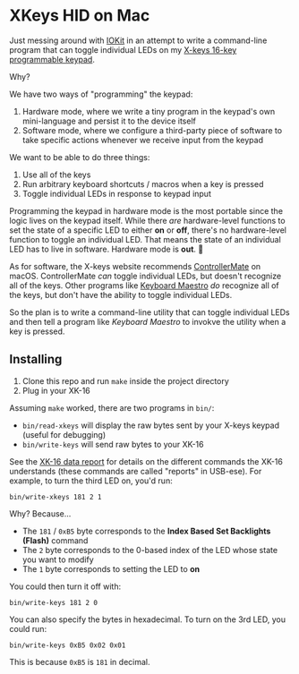 # XKeys HID on Mac

Just messing around with [IOKit][url-iokit] in an attempt to write a command-line program that can toggle individual LEDs on my [X-keys 16-key programmable keypad][url-xkeys-xk-16].

Why?

We have two ways of "programming" the keypad:

1. Hardware mode, where we write a tiny program in the keypad's own mini-language and persist it to the device itself
1. Software mode, where we configure a third-party piece of software to take specific actions whenever we receive input from the keypad

We want to be able to do three things:

1. Use all of the keys
1. Run arbitrary keyboard shortcuts / macros when a key is pressed
1. Toggle individual LEDs in response to keypad input

Programming the keypad in hardware mode is the most portable since the logic lives on the keypad itself. While there *are* hardware-level functions to set the state of a specific LED to either **on** or **off**, there's no hardware-level function to toggle an individual LED. That means the state of an individual LED has to live in software. Hardware mode is **out**. 🙁

As for software, the X-keys website recommends [ControllerMate][url-controllermate] on macOS. ControllerMate *can* toggle individual LEDs, but doesn't recognize all of the keys. Other programs like [Keyboard Maestro][url-keyboard-maestro] *do* recognize all of the keys, but don't have the ability to toggle individual LEDs.

So the plan is to write a command-line utility that can toggle individual LEDs and then tell a program like *Keyboard Maestro* to invokve the utility when a key is pressed.

## Installing

1. Clone this repo and run `make` inside the project directory
1. Plug in your XK-16

Assuming `make` worked, there are two programs in `bin/`:

- `bin/read-xkeys` will display the raw bytes sent by your X-keys keypad (useful for debugging)
- `bin/write-keys` will send raw bytes to your XK-16

See the [XK-16 data report][url-xk-16-data-report] for details on the different commands the XK-16 understands (these commands are called "reports" in USB-ese). For example, to turn the third LED on, you'd run:

```console
bin/write-xkeys 181 2 1
```

Why? Because...

- The `181` / `0xB5` byte corresponds to the **Index Based Set Backlights (Flash)** command
- The `2` byte corresponds to the 0-based index of the LED whose state you want to modify
- The `1` byte corresponds to setting the LED to **on**

You could then turn it off with:

```console
bin/write-keys 181 2 0
```

You can also specify the bytes in hexadecimal. To turn on the 3rd LED, you could run:

```console
bin/write-keys 0xB5 0x02 0x01
```

This is because `0xB5` is `181` in decimal.

[url-iokit]: https://developer.apple.com/documentation/iokit
[url-xkeys-xk-16]: https://xkeys.com/xk16.html
[url-controllermate]: https://www.orderedbytes.com/controllermate/
[url-keyboard-maestro]: https://www.keyboardmaestro.com/main/
[url-xk-16-data-report]: https://www.collem.nl/x-keys/pages/X-keys%20XK-16%20XK-8%20XK-4%20Stick%20Data%20Report.htm
